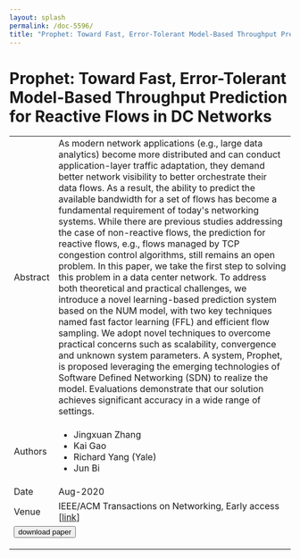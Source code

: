 ```yaml
---
layout: splash
permalink: /doc-5596/
title: "Prophet: Toward Fast, Error-Tolerant Model-Based Throughput Prediction for Reactive Flows in DC Networks"
---
```


# Prophet: Toward Fast, Error-Tolerant Model-Based Throughput Prediction for Reactive Flows in DC Networks

<table>
    <tbody>
    <tr>
        <td>Abstract</td>
        <td>As modern network applications (e.g., large data analytics) become more distributed and can conduct application-layer traffic adaptation, they demand better network visibility to better orchestrate their data flows. As a result, the ability to predict the available bandwidth for a set of flows has become a fundamental requirement of today's networking systems. While there are previous studies addressing the case of non-reactive flows, the prediction for reactive flows, e.g., flows managed by TCP congestion control algorithms, still remains an open problem. In this paper, we take the first step to solving this problem in a data center network. To address both theoretical and practical challenges, we introduce a novel learning-based prediction system based on the NUM model, with two key techniques named fast factor learning (FFL) and efficient flow sampling. We adopt novel techniques to overcome practical concerns such as scalability, convergence and unknown system parameters. A system, Prophet, is proposed leveraging the emerging technologies of Software Defined Networking (SDN) to realize the model. Evaluations demonstrate that our solution achieves significant accuracy in a wide range of settings.</td>
    </tr>
    <tr>
        <td>Authors</td>
        <td>
            <ul>
                <li>Jingxuan Zhang</li>
                <li>Kai Gao</li>
                <li>Richard Yang (Yale)</li>
                <li>Jun Bi</li>
            </ul>
        </td>
    </tr>
    <tr>
        <td>Date</td>
        <td>Aug-2020</td>
    </tr>
    <tr>
        <td>Venue</td>
        <td>IEEE/ACM Transactions on Networking, Early access [<a href="https://ieeexplore.ieee.org/abstract/document/9178502">link</a>]</td>
    </tr>
        <tr>
            <td colspan="2">
                <form method="get" action="https://ieeexplore.ieee.org/abstract/document/9178502">
                    <button type="submit">download paper</button>
                </form>
            </td>
        </tr>
    </tbody>
</table>
